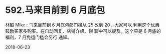# 592.马来目前到 6 月底包

林超 Mike : 马来目前到 6 月底包邮门槛从 25 改到 20，大家可以 利用这个优惠鼓励买家多购买。在自动回复、店铺介绍、聊 聊中可以提及。这个只是 6 月底的福利，7 月免运门槛会另行 通知。

2018-06-23